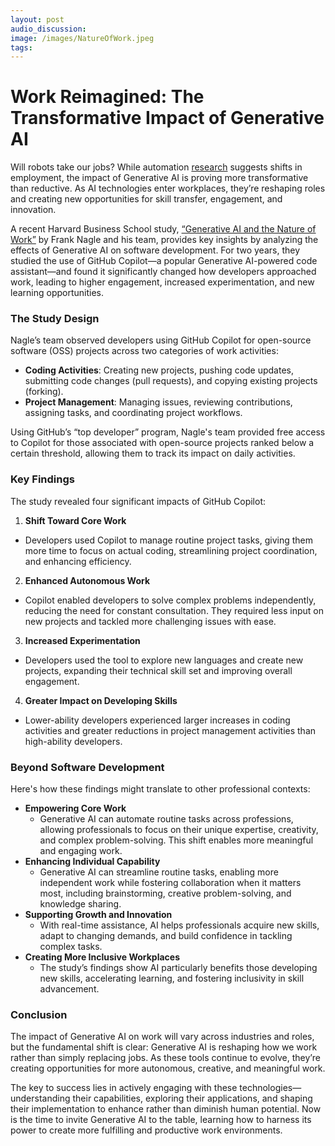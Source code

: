 ```yaml
---
layout: post 
audio_discussion: 
image: /images/NatureOfWork.jpeg
tags: 
---
```

# Work Reimagined: The Transformative Impact of Generative AI
Will robots take our jobs? While automation [research](https://www.nber.org/system/files/working_papers/w23285/w23285.pdf) suggests shifts in employment, the impact of Generative AI is proving more transformative than reductive. As AI technologies enter workplaces, they’re reshaping roles and creating new opportunities for skill transfer, engagement, and innovation.

A recent Harvard Business School study, [“Generative AI and the Nature of Work”](https://www.hbs.edu/faculty/Pages/item.aspx?num=66593) by Frank Nagle and his team, provides key insights by analyzing the effects of Generative AI on software development. For two years, they studied the use of GitHub Copilot—a popular Generative AI-powered code assistant—and found it significantly changed how developers approached work, leading to higher engagement, increased experimentation, and new learning opportunities.

### The Study Design
Nagle’s team observed developers using GitHub Copilot for open-source software (OSS) projects across two categories of work activities:
- **Coding Activities**: Creating new projects, pushing code updates, submitting code changes (pull requests), and copying existing projects (forking).
- **Project Management**: Managing issues, reviewing contributions, assigning tasks, and coordinating project workflows.

Using GitHub’s “top developer” program, Nagle's team provided free access to Copilot for those associated with open-source projects ranked below a certain threshold, allowing them to track its impact on daily activities.

### Key Findings
The study revealed four significant impacts of GitHub Copilot:
1.	**Shift Toward Core Work**
- Developers used Copilot to manage routine project tasks, giving them more time to focus on actual coding, streamlining project coordination, and enhancing efficiency.
2.	**Enhanced Autonomous Work**
- Copilot enabled developers to solve complex problems independently, reducing the need for constant consultation. They required less input on new projects and tackled more challenging issues with ease.
3.	**Increased Experimentation**
- Developers used the tool to explore new languages and create new projects, expanding their technical skill set and improving overall engagement.
4.	**Greater Impact on Developing Skills**
- Lower-ability developers experienced larger increases in coding activities and greater reductions in project management activities than high-ability developers.

### Beyond Software Development
Here's how these findings might translate to other professional contexts:
- **Empowering Core Work**
  - Generative AI can automate routine tasks across professions, allowing professionals to focus on their unique expertise, creativity, and complex problem-solving. This shift enables more meaningful and engaging work.
- **Enhancing Individual Capability**
  - Generative AI can streamline routine tasks, enabling more independent work while fostering collaboration when it matters most, including brainstorming, creative problem-solving, and knowledge sharing.
- **Supporting Growth and Innovation**
  - With real-time assistance, AI helps professionals acquire new skills, adapt to changing demands, and build confidence in tackling complex tasks.
- **Creating More Inclusive Workplaces**
  - The study’s findings show AI particularly benefits those developing new skills, accelerating learning, and fostering inclusivity in skill advancement.
  
### Conclusion
The impact of Generative AI on work will vary across industries and roles, but the fundamental shift is clear: Generative AI is reshaping how we work rather than simply replacing jobs. As these tools continue to evolve, they’re creating opportunities for more autonomous, creative, and meaningful work.

The key to success lies in actively engaging with these technologies—understanding their capabilities, exploring their applications, and shaping their implementation to enhance rather than diminish human potential. Now is the time to invite Generative AI to the table, learning how to harness its power to create more fulfilling and productive work environments.
